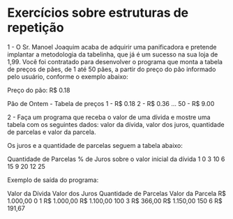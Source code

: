 # Exercícios sobre estruturas de repetição

1 - O Sr. Manoel Joaquim acaba de adquirir uma panificadora e pretende implantar a metodologia da tabelinha, que já é um sucesso na sua loja de 1,99. Você foi contratado para desenvolver o programa que monta a tabela de preços de pães, de 1 até 50 pães, a partir do preço do pão informado pelo usuário, conforme o exemplo abaixo: 

Preço do pão: R$ 0.18 
 
Pão de Ontem - Tabela de preços 
1 - R$ 0.18 
2 - R$ 0.36 
... 
50 - R$ 9.00 


2 - Faça um programa que receba o valor de uma dívida e mostre uma tabela com os seguintes dados: valor da dívida, valor dos juros, quantidade de parcelas e valor da parcela. 

Os juros e a quantidade de parcelas seguem a tabela abaixo: 

Quantidade de Parcelas  % de Juros sobre o valor inicial da dívida 
1       0 
3       10 
6       15 
9       20 
12      25 

Exemplo de saída do programa: 

Valor da Dívida Valor dos Juros Quantidade de Parcelas  Valor da Parcela 
R$ 1.000,00     0               1                       R$  1.000,00 
R$ 1.100,00     100             3                       R$    366,00 
R$ 1.150,00     150             6                       R$    191,67 

